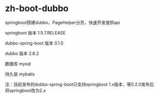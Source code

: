 # zh-boot-dubbo
springboot搭建dubbo，PageHelper分页，快速开发提供api

springboot 版本 1.5.7.RELEASE

dubbo-spring-boot 版本 0.1.0

dubbo 版本 2.6.2

数据库 mysql

持久层 mybatis

注：目前发布的dubbo-spring-boot只支持springboot 1.x版本，等0.2.0发布后将springboot改为2.x
